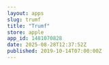```yaml
---
layout: apps
slug: trumf
title: "Trumf"
store: apple
app_id: 1481070828
date: 2025-08-28T12:37:52Z
published: 2019-10-14T07:00:00Z
---
```

